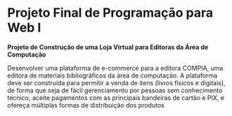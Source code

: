 # Projeto Final de Programação para Web I

**Projeto de Construção de uma Loja Virtual para Editoras da Área de
Computação**

Desenvolver uma plataforma de e-commerce para a editora COMPIA, uma editora
de materiais bibliográficos da área de computação. A plataforma deve ser construída para
permitir a venda de itens (livros físicos e digitais), de forma que seja de fácil
gerenciamento por pessoas sem conhecimento técnico, aceite pagamentos com as
principais bandeiras de cartão e PIX, e ofereça múltiplas formas de distribuição dos
produtos
